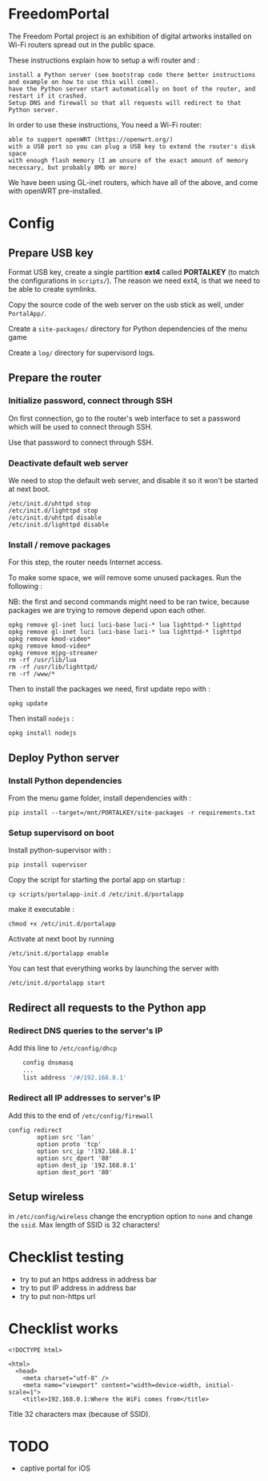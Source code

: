 FreedomPortal
==============

The Freedom Portal project is an exhibition of digital artworks installed on Wi-Fi routers spread out in the public space.

These instructions explain how to setup a wifi router and :

    install a Python server (see bootstrap code there better instructions and example on how to use this will come).
    have the Python server start automatically on boot of the router, and restart if it crashed.
    Setup DNS and firewall so that all requests will redirect to that Python server.

In order to use these instructions, You need a Wi-Fi router:

    able to support openWRT (https://openwrt.org/)
    with a USB port so you can plug a USB key to extend the router's disk space
    with enough flash memory (I am unsure of the exact amount of memory necessary, but probably 8Mb or more)

We have been using GL-inet routers, which have all of the above, and come with openWRT pre-installed.


Config
========

Prepare USB key
-------------------

Format USB key, create a single partition **ext4** called **PORTALKEY** (to match the configurations in `scripts/`). The reason we need ext4, is that we need to be able to create symlinks.

Copy the source code of the web server on the usb stick as well, under `PortalApp/`.

Create a `site-packages/` directory for Python dependencies of the menu game

Create a `log/` directory for supervisord logs.


Prepare the router
--------------------

### Initialize password, connect through SSH

On first connection, go to the router's web interface to set a password which will be used to connect through SSH.

Use that password to connect through SSH.


### Deactivate default web server

We need to stop the default web server, and disable it so it won't be started at next boot.

```
/etc/init.d/uhttpd stop
/etc/init.d/lighttpd stop
/etc/init.d/uhttpd disable
/etc/init.d/lighttpd disable
```


### Install / remove packages 

For this step, the router needs Internet access.

To make some space, we will remove some unused packages. Run the following :

NB: the first and second commands might need to be ran twice, because packages we are trying to remove depend upon each other. 

```
opkg remove gl-inet luci luci-base luci-* lua lighttpd-* lighttpd
opkg remove gl-inet luci luci-base luci-* lua lighttpd-* lighttpd
opkg remove kmod-video*
opkg remove kmod-video*
opkg remove mjpg-streamer
rm -rf /usr/lib/lua
rm -rf /usr/lib/lighttpd/
rm -rf /www/*
```

Then to install the packages we need, first update repo with :

```
opkg update
```

Then install `nodejs` : 

```
opkg install nodejs 
```

Deploy Python server
----------------------

### Install Python dependencies

From the menu game folder, install dependencies with :

```
pip install --target=/mnt/PORTALKEY/site-packages -r requirements.txt
```


### Setup supervisord on boot 

Install python-supervisor with :

```
pip install supervisor
```

Copy the script for starting the portal app on startup : 

```
cp scripts/portalapp-init.d /etc/init.d/portalapp
```

make it executable : 

```
chmod +x /etc/init.d/portalapp
```

Activate at next boot by running 

```
/etc/init.d/portalapp enable
```

You can test that everything works by launching the server with 

```
/etc/init.d/portalapp start
```

Redirect all requests to the Python app
-----------------------------------------

### Redirect DNS queries to the server's IP

Add this line to `/etc/config/dhcp`

```bash
    config dnsmasq
    ...
    list address '/#/192.168.8.1'
```


### Redirect all IP addresses to server's IP

Add this to the end of `/etc/config/firewall`

```
config redirect
        option src 'lan'
        option proto 'tcp'
        option src_ip '!192.168.8.1'
        option src_dport '80'
        option dest_ip '192.168.8.1'
        option dest_port '80'
```


Setup wireless
-----------------

in `/etc/config/wireless` change the encryption option to `none` and change the `ssid`. Max length of SSID is 32 characters!


Checklist testing
====================

- try to put an https address in address bar
- try to put IP address in address bar
- try to put non-https url


Checklist works
==================

```
<!DOCTYPE html>

<html>
  <head>
    <meta charset="utf-8" />
    <meta name="viewport" content="width=device-width, initial-scale=1">
    <title>192.168.0.1:Where the WiFi comes from</title>
```

Title 32 characters max (because of SSID).


TODO
=====

- captive portal for iOS